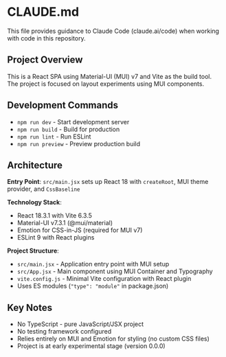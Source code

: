 # CLAUDE.md

This file provides guidance to Claude Code (claude.ai/code) when working with code in this repository.

## Project Overview

This is a React SPA using Material-UI (MUI) v7 and Vite as the build tool. The project is focused on layout experiments using MUI components.

## Development Commands

- `npm run dev` - Start development server
- `npm run build` - Build for production
- `npm run lint` - Run ESLint
- `npm run preview` - Preview production build

## Architecture

**Entry Point**: `src/main.jsx` sets up React 18 with `createRoot`, MUI theme provider, and `CssBaseline`

**Technology Stack**:
- React 18.3.1 with Vite 6.3.5
- Material-UI v7.3.1 (@mui/material)
- Emotion for CSS-in-JS (required for MUI v7)
- ESLint 9 with React plugins

**Project Structure**:
- `src/main.jsx` - Application entry point with MUI setup
- `src/App.jsx` - Main component using MUI Container and Typography
- `vite.config.js` - Minimal Vite configuration with React plugin
- Uses ES modules (`"type": "module"` in package.json)

## Key Notes

- No TypeScript - pure JavaScript/JSX project
- No testing framework configured
- Relies entirely on MUI and Emotion for styling (no custom CSS files)
- Project is at early experimental stage (version 0.0.0)